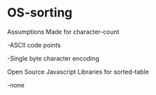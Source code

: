 # OS-sorting

Assumptions Made for character-count

  -ASCII code points

  -Single byte character encoding


Open Source Javascript Libraries for sorted-table

  -none
